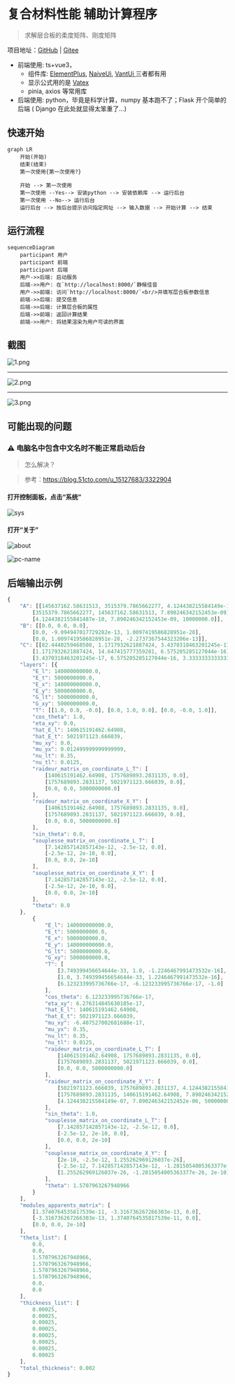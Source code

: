 # 复合材料性能 辅助计算程序

> 求解层合板的柔度矩阵、刚度矩阵

项目地址：[GitHub](https://github.com/laorange/LaminateCalculation)  |  [Gitee](https://gitee.com/laorange/LaminateCalculation)

+ 前端使用: ts+vue3，
  + 组件库: [ElementPlus](https://element-plus.org), [NaiveUi](https://www.naiveui.com/), [VantUi ](https://vant-contrib.gitee.io/vant/#/zh-CN/home)三者都有用
  + 显示公式用的是 [Vatex](https://github.com/Shimada666/VaTex)
  + pinia, axios 等常用库
+ 后端使用: python，毕竟是科学计算，numpy 基本跑不了；Flask 开个简单的后端 ( Django 在此处就显得太笨重了...)

## 快速开始

```mermaid
graph LR
	开始(开始)
	结束(结束)
	第一次使用{第一次使用?}
	
	开始 --> 第一次使用
	第一次使用 --Yes--> 安装python --> 安装依赖库 --> 运行后台
	第一次使用 --No--> 运行后台
	运行后台 --> 按后台提示访问指定网址 --> 输入数据 --> 开始计算 --> 结束
```

## 运行流程

```mermaid
sequenceDiagram
	participant 用户
	participant 前端
    participant 后端
    用户->>后端: 启动服务
    后端->>用户: 在`http://localhost:8000/`静候佳音
    用户->>前端: 访问`http://localhost:8000/`<br/>并填写层合板参数信息
    前端->>后端: 提交信息
    后端->>后端: 计算层合板的属性
    后端->>前端: 返回计算结果
    前端->>用户: 将结果渲染为用户可读的界面
```



## 截图

![1.png](demo/demo1.png)

----

![2.png](demo/demo2.png)

----

![3.png](demo/demo3.png)

## 可能出现的问题

### ⚠ 电脑名中包含中文名时不能正常启动后台

> 怎么解决？

> 参考：https://blog.51cto.com/u_15127683/3322904

#### 打开控制面板，点击“系统”

![sys](demo/sys.png)

#### 打开“关于”

![about](demo/about.png)

![pc-name](demo/pc-name.png)

## 后端输出示例

```javascript
{
    "A": [[145637162.58631513, 3515379.7865662277, 4.124438215584149e-10],
        [3515379.7865662277, 145637162.58631513, 7.890246342152453e-09],
        [4.1244382155841487e-10, 7.890246342152453e-09, 10000000.0]],
    "B": [[0.0, 0.0, 0.0],
        [0.0, -9.094947017729282e-13, 1.0097419586828951e-28],
        [0.0, 1.0097419586828951e-28, -2.2737367544323206e-13]],
    "C": [[82.4440259468508, 1.1717932621887424, 3.4370318463201245e-17],
        [1.1717932621887424, 14.647415777359281, 6.575205285127044e-16],
        [3.4370318463201245e-17, 6.575205285127044e-16, 3.3333333333333335]],
    "layers": [{
        "E_l": 140000000000.0,
        "E_t": 5000000000.0,
        "E_x": 140000000000.0,
        "E_y": 5000000000.0,
        "G_lt": 5000000000.0,
        "G_xy": 5000000000.0,
        "T": [[1.0, 0.0, -0.0], [0.0, 1.0, 0.0], [0.0, -0.0, 1.0]],
        "cos_theta": 1.0,
        "eta_xy": 0.0,
        "hat_E_l": 140615191462.64908,
        "hat_E_t": 5021971123.666039,
        "mu_xy": 0.0,
        "mu_yx": 0.012499999999999999,
        "nu_lt": 0.35,
        "nu_tl": 0.0125,
        "raideur_matrix_on_coordinate_L_T": [
            [140615191462.64908, 1757689893.2831135, 0.0],
            [1757689893.2831137, 5021971123.666039, 0.0],
            [0.0, 0.0, 5000000000.0]
        ],
        "raideur_matrix_on_coordinate_X_Y": [
            [140615191462.64908, 1757689893.2831135, 0.0],
            [1757689893.2831137, 5021971123.666039, 0.0],
            [0.0, 0.0, 5000000000.0]
        ],
        "sin_theta": 0.0,
        "souplesse_matrix_on_coordinate_L_T": [
            [7.142857142857143e-12, -2.5e-12, 0.0],
            [-2.5e-12, 2e-10, 0.0],
            [0.0, 0.0, 2e-10]
        ],
        "souplesse_matrix_on_coordinate_X_Y": [
            [7.142857142857143e-12, -2.5e-12, 0.0],
            [-2.5e-12, 2e-10, 0.0],
            [0.0, 0.0, 2e-10]
        ],
        "theta": 0.0
    },
        {
            "E_l": 140000000000.0,
            "E_t": 5000000000.0,
            "E_x": 5000000000.0,
            "E_y": 140000000000.0,
            "G_lt": 5000000000.0,
            "G_xy": 5000000000.0,
            "T": [
                [3.749399456654644e-33, 1.0, -1.2246467991473532e-16],
                [1.0, 3.749399456654644e-33, 1.2246467991473532e-16],
                [6.123233995736766e-17, -6.123233995736766e-17, -1.0]
            ],
            "cos_theta": 6.123233995736766e-17,
            "eta_xy": 6.276314845630185e-17,
            "hat_E_l": 140615191462.64908,
            "hat_E_t": 5021971123.666039,
            "mu_xy": -6.407527002681688e-17,
            "mu_yx": 0.35,
            "nu_lt": 0.35,
            "nu_tl": 0.0125,
            "raideur_matrix_on_coordinate_L_T": [
                [140615191462.64908, 1757689893.2831135, 0.0],
                [1757689893.2831137, 5021971123.666039, 0.0],
                [0.0, 0.0, 5000000000.0]
            ],
            "raideur_matrix_on_coordinate_X_Y": [
                [5021971123.666039, 1757689893.2831137, 4.1244382155841494e-07],
                [1757689893.2831135, 140615191462.64908, 7.890246342152452e-06],
                [4.124438215584149e-07, 7.890246342152452e-06, 5000000000.0]
            ],
            "sin_theta": 1.0,
            "souplesse_matrix_on_coordinate_L_T": [
                [7.142857142857143e-12, -2.5e-12, 0.0],
                [-2.5e-12, 2e-10, 0.0],
                [0.0, 0.0, 2e-10]
            ],
            "souplesse_matrix_on_coordinate_X_Y": [
                [2e-10, -2.5e-12, 1.255262969126037e-26],
                [-2.5e-12, 7.142857142857143e-12, -1.2815054005363377e-26],
                [1.255262969126037e-26, -1.2815054005363377e-26, 2e-10]
            ],
            "theta": 1.5707963267948966
        }
    ],
    "modules_apparents_matrix": [
        [1.3740764535817539e-11, -3.316736267266303e-13, 0.0],
        [-3.316736267266303e-13, 1.3740764535817539e-11, 0.0],
        [0.0, 0.0, 2e-10]
    ],
    "theta_list": [
        0.0,
        0.0,
        1.5707963267948966,
        1.5707963267948966,
        1.5707963267948966,
        1.5707963267948966,
        0.0,
        0.0
    ],
    "thickness_list": [
        0.00025,
        0.00025,
        0.00025,
        0.00025,
        0.00025,
        0.00025,
        0.00025,
        0.00025
    ],
    "total_thickness": 0.002
}
```

